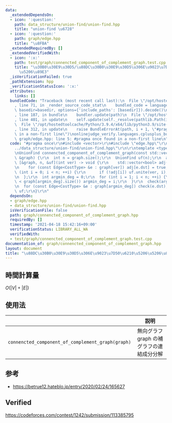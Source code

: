 ```yaml
---
data:
  _extendedDependsOn:
  - icon: ':question:'
    path: data_structure/union-find/union-find.hpp
    title: "union-find \u6728"
  - icon: ':question:'
    path: graph/edge.hpp
    title: "\u8FBA"
  _extendedRequiredBy: []
  _extendedVerifiedWith:
  - icon: ':x:'
    path: test/graph/connencted_component_of_complement_graph.test.cpp
    title: "\u30B0\u30E9\u30D5/\u88DC\u30B0\u30E9\u30D5\u306E\u9023\u7D50\u6210\u5206\
      \u5206\u89E3"
  _isVerificationFailed: true
  _pathExtension: hpp
  _verificationStatusIcon: ':x:'
  attributes:
    links: []
  bundledCode: "Traceback (most recent call last):\n  File \"/opt/hostedtoolcache/Python/3.9.4/x64/lib/python3.9/site-packages/onlinejudge_verify/documentation/build.py\"\
    , line 71, in _render_source_code_stat\n    bundled_code = language.bundle(stat.path,\
    \ basedir=basedir, options={'include_paths': [basedir]}).decode()\n  File \"/opt/hostedtoolcache/Python/3.9.4/x64/lib/python3.9/site-packages/onlinejudge_verify/languages/cplusplus.py\"\
    , line 187, in bundle\n    bundler.update(path)\n  File \"/opt/hostedtoolcache/Python/3.9.4/x64/lib/python3.9/site-packages/onlinejudge_verify/languages/cplusplus_bundle.py\"\
    , line 401, in update\n    self.update(self._resolve(pathlib.Path(included), included_from=path))\n\
    \  File \"/opt/hostedtoolcache/Python/3.9.4/x64/lib/python3.9/site-packages/onlinejudge_verify/languages/cplusplus_bundle.py\"\
    , line 312, in update\n    raise BundleErrorAt(path, i + 1, \"#pragma once found\
    \ in a non-first line\")\nonlinejudge_verify.languages.cplusplus_bundle.BundleErrorAt:\
    \ graph/edge.hpp: line 5: #pragma once found in a non-first line\n"
  code: "#pragma once\r\n#include <vector>\r\n#include \"edge.hpp\"\r\n#include \"\
    ../data_structure/union-find/union-find.hpp\"\r\n\r\ntemplate <typename CostType>\r\
    \nUnionFind connencted_component_of_complement_graph(const std::vector<std::vector<Edge<CostType>>>\
    \ &graph) {\r\n  int n = graph.size();\r\n  UnionFind uf(n);\r\n  auto check =\
    \ [&graph, n, &uf](int ver) -> void {\r\n    std::vector<bool> adj(n, false);\r\
    \n    for (const Edge<CostType> &e : graph[ver]) adj[e.dst] = true;\r\n    for\
    \ (int i = 0; i < n; ++i) {\r\n      if (!adj[i]) uf.unite(ver, i);\r\n    }\r\
    \n  };\r\n  int argmin_deg = 0;\r\n  for (int i = 1; i < n; ++i) {\r\n    if (graph[i].size()\
    \ < graph[argmin_deg].size()) argmin_deg = i;\r\n  }\r\n  check(argmin_deg);\r\
    \n  for (const Edge<CostType> &e : graph[argmin_deg]) check(e.dst);\r\n  return\
    \ uf;\r\n}\r\n"
  dependsOn:
  - graph/edge.hpp
  - data_structure/union-find/union-find.hpp
  isVerificationFile: false
  path: graph/connencted_component_of_complement_graph.hpp
  requiredBy: []
  timestamp: '2021-04-18 15:42:16+09:00'
  verificationStatus: LIBRARY_ALL_WA
  verifiedWith:
  - test/graph/connencted_component_of_complement_graph.test.cpp
documentation_of: graph/connencted_component_of_complement_graph.hpp
layout: document
title: "\u88DC\u30B0\u30E9\u30D5\u306E\u9023\u7D50\u6210\u5206\u5206\u89E3"
---
```



## 時間計算量

$O(\lvert V \rvert + \lvert E \rvert)$


## 使用法

||説明|
|:--:|:--:|
|`connencted_component_of_complement_graph(graph)`|無向グラフ $\mathrm{graph}$ の補グラフの連結成分分解|


## 参考

- https://betrue12.hateblo.jp/entry/2020/02/24/165627


## Verified

https://codeforces.com/contest/1242/submission/113385795
